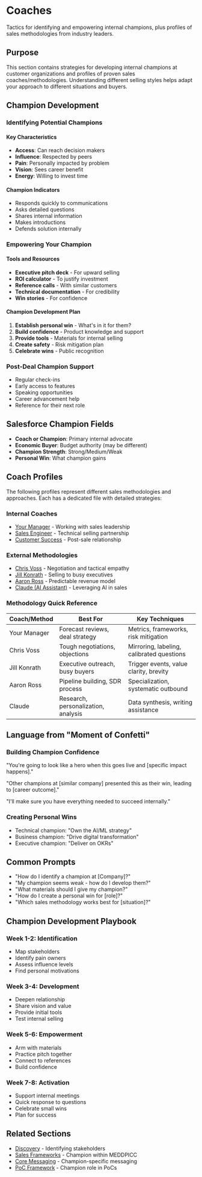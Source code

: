 # Coaches

Tactics for identifying and empowering internal champions, plus profiles of sales methodologies from industry leaders.

## Purpose
This section contains strategies for developing internal champions at customer organizations and profiles of proven sales coaches/methodologies. Understanding different selling styles helps adapt your approach to different situations and buyers.

## Champion Development

### Identifying Potential Champions

#### Key Characteristics
- **Access**: Can reach decision makers
- **Influence**: Respected by peers
- **Pain**: Personally impacted by problem
- **Vision**: Sees career benefit
- **Energy**: Willing to invest time

#### Champion Indicators
- Responds quickly to communications
- Asks detailed questions
- Shares internal information
- Makes introductions
- Defends solution internally

### Empowering Your Champion

#### Tools and Resources
- **Executive pitch deck** - For upward selling
- **ROI calculator** - To justify investment
- **Reference calls** - With similar customers
- **Technical documentation** - For credibility
- **Win stories** - For confidence

#### Champion Development Plan
1. **Establish personal win** - What's in it for them?
2. **Build confidence** - Product knowledge and support
3. **Provide tools** - Materials for internal selling
4. **Create safety** - Risk mitigation plan
5. **Celebrate wins** - Public recognition

### Post-Deal Champion Support
- Regular check-ins
- Early access to features
- Speaking opportunities
- Career advancement help
- Reference for their next role

## Salesforce Champion Fields
- **Coach or Champion**: Primary internal advocate
- **Economic Buyer**: Budget authority (may be different)
- **Champion Strength**: Strong/Medium/Weak
- **Personal Win**: What champion gains

## Coach Profiles

The following profiles represent different sales methodologies and approaches. Each has a dedicated file with detailed strategies:

### Internal Coaches
- [Your Manager](./your_manager.md) - Working with sales leadership
- [Sales Engineer](./sales_engineer.md) - Technical selling partnership
- [Customer Success](./customer_success.md) - Post-sale relationship

### External Methodologies
- [Chris Voss](./chris_voss.md) - Negotiation and tactical empathy
- [Jill Konrath](./jill_konrath.md) - Selling to busy executives
- [Aaron Ross](./aaron_ross.md) - Predictable revenue model
- [Claude (AI Assistant)](./claude_assistant.md) - Leveraging AI in sales

### Methodology Quick Reference

| Coach/Method | Best For | Key Techniques |
|-------------|----------|----------------|
| Your Manager | Forecast reviews, deal strategy | Metrics, frameworks, risk mitigation |
| Chris Voss | Tough negotiations, objections | Mirroring, labeling, calibrated questions |
| Jill Konrath | Executive outreach, busy buyers | Trigger events, value clarity, brevity |
| Aaron Ross | Pipeline building, SDR process | Specialization, systematic outbound |
| Claude | Research, personalization, analysis | Data synthesis, writing assistance |

## Language from "Moment of Confetti"

### Building Champion Confidence
"You're going to look like a hero when this goes live and [specific impact happens]."

"Other champions at [similar company] presented this as their win, leading to [career outcome]."

"I'll make sure you have everything needed to succeed internally."

### Creating Personal Wins
- Technical champion: "Own the AI/ML strategy"
- Business champion: "Drive digital transformation"
- Executive champion: "Deliver on OKRs"

## Common Prompts
- "How do I identify a champion at [Company]?"
- "My champion seems weak - how do I develop them?"
- "What materials should I give my champion?"
- "How do I create a personal win for [role]?"
- "Which sales methodology works best for [situation]?"

## Champion Development Playbook

### Week 1-2: Identification
- Map stakeholders
- Identify pain owners
- Assess influence levels
- Find personal motivations

### Week 3-4: Development
- Deepen relationship
- Share vision and value
- Provide initial tools
- Test internal selling

### Week 5-6: Empowerment
- Arm with materials
- Practice pitch together
- Connect to references
- Build confidence

### Week 7-8: Activation
- Support internal meetings
- Quick response to questions
- Celebrate small wins
- Plan for success

## Related Sections
- [Discovery](../discovery/) - Identifying stakeholders
- [Sales Frameworks](../sales_frameworks/) - Champion within MEDDPICC
- [Core Messaging](../core_messaging/) - Champion-specific messaging
- [PoC Framework](../poc_framework/) - Champion role in PoCs